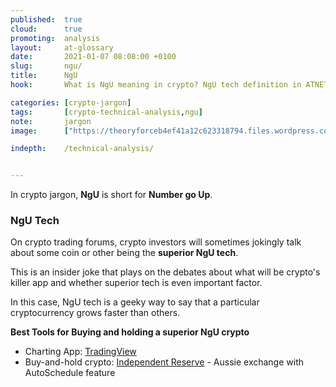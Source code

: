 ```yaml
---
published:  true
cloud:      true
promoting:  analysis
layout:     at-glossary
date:       2021-01-07 08:08:00 +0100
slug:       ngu/
title:      NgU
hook:       What is NgU meaning in crypto? NgU tech definition in ATNET Crypto glossary.

categories: [crypto-jargon]
tags:       [crypto-technical-analysis,ngu]
note:       jargon
image:      ["https://theoryforceb4ef41a12c623318794.files.wordpress.com/2021/01/ngu-atnet.jpg"]

indepth:    /technical-analysis/


---
```


In crypto jargon, **NgU** is short for **Number go Up**.

<!--more-->

### NgU Tech

On crypto trading forums, crypto investors will sometimes jokingly talk about some coin or other being the **superior NgU tech**.

This is an insider joke that plays on the debates about what will be crypto's killer app and whether superior tech is even important factor.

In this case, NgU tech is a geeky way to say that a particular cryptocurrency grows faster than others.


**Best Tools for Buying and holding a superior NgU crypto**

* Charting App: [TradingView](http://bit.ly/at-tvd-eth)
* Buy-and-hold crypto: [Independent Reserve](http://bit.ly/at-indyres) - Aussie exchange with AutoSchedule feature
